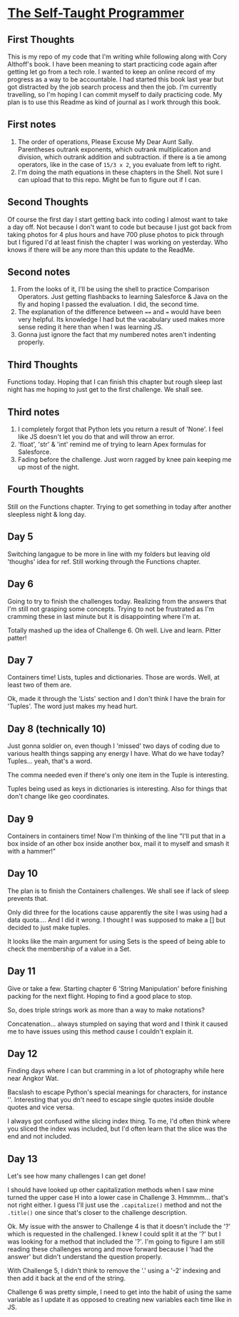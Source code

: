 # [The Self-Taught Programmer](https://www.amazon.com/Self-Taught-Programmer-Definitive-Programming-Professionally-ebook/dp/B01M01YDQA?ref_=ast_author_mpb)

## First Thoughts

This is my repo of my code that I'm writing while following along with Cory Althoff's book. I have been meaning to start practicing code again after getting let go from a tech role. I wanted to keep an online record of my progress as a way to be accountable. I had started this book last year but got distracted by the job search process and then the job. I'm currently travelling, so I'm hoping I can commit myself to daily practicing code. My plan is to use this Readme as kind of journal as I work through this book.

## First notes

1. The order of operations, Please Excuse My Dear Aunt Sally.\
   Parentheses outrank exponents, which outrank multiplication and division, which outrank addition and subtraction. if there is a tie among operators, like in the case of `15/3 x 2`, you evaluate from left to right.
2. I'm doing the math equations in these chapters in the Shell. Not sure I can upload that to this repo. Might be fun to figure out if I can.

## Second Thoughts

Of course the first day I start getting back into coding I almost want to take a day off. Not because I don't want to code but because I just got back from taking photos for 4 plus hours and have 700 pluse photos to pick through but I figured I'd at least finish the chapter I was working on yesterday. Who knows if there will be any more than this update to the ReadMe.

## Second notes

1. From the looks of it, I'll be using the shell to practice Comparison Operators. Just getting flashbacks to learning Salesforce & Java on the fly and hoping I passed the evaluation. I did, the second time.
2. The explanation of the difference between `==` and `=` would have been very helpful. Its knowledge I had but the vacabulary used makes more sense reding it here than when I was learning JS.
3. Gonna just ignore the fact that my numbered notes aren't indenting properly.

## Third Thoughts

Functions today. Hoping that I can finish this chapter but rough sleep last night has me hoping to just get to the first challenge. We shall see.

## Third notes

1. I completely forgot that Python lets you return a result of 'None'. I feel like JS doesn't let you do that and will throw an error.
2. 'float', 'str' & 'int' remind me of trying to learn Apex formulas for Salesforce.
3. Fading before the challenge. Just worn ragged by knee pain keeping me up most of the night.

## Fourth Thoughts

Still on the Functions chapter. Trying to get something in today after another sleepless night & long day.

## Day 5

Switching langague to be more in line with my folders but leaving old 'thoughs' idea for ref. Still working through the Functions chapter.

## Day 6

Going to try to finish the challenges today. Realizing from the answers that I'm still not grasping some concepts. Trying to not be frustrated as I'm cramming these in last minute but it is disappointing where I'm at.

Totally mashed up the idea of Challenge 6. Oh well. Live and learn. Pitter patter!

## Day 7

Containers time! Lists, tuples and dictionaries. Those are words. Well, at least two of them are.

Ok, made it through the 'Lists' section and I don't think I have the brain for 'Tuples'. The word just makes my head hurt.

## Day 8 (technically 10)

Just gonna soldier on, even though I 'missed' two days of coding due to various health things sapping any energy I have. What do we have today? Tuples... yeah, that's a word.

The comma needed even if there's only one item in the Tuple is interesting.

Tuples being used as keys in dictionaries is interesting. Also for things that don't change like geo coordinates.

## Day 9

Containers in containers time! Now I'm thinking of the line "I'll put that in a box inside of an other box inside another box, mail it to myself and smash it with a hammer!"

## Day 10

The plan is to finish the Containers challenges. We shall see if lack of sleep prevents that.

Only did three for the locations cause apparently the site I was using had a data quota.... And I did it wrong. I thought I was supposed to make a [] but decided to just make tuples.

It looks like the main argument for using Sets is the speed of being able to check the membership of a value in a Set.

## Day 11

Give or take a few. Starting chapter 6 'String Manipulation' before finishing packing for the next flight. Hoping to find a good place to stop.

So, does triple strings work as more than a way to make notations?

Concatenation... always stumpled on saying that word and I think it caused me to have issues using this method cause I couldn't explain it.

## Day 12

Finding days where I can but cramming in a lot of photography while here near Angkor Wat.

Bacslash to escape Python's special meanings for characters, for instance \'\'. Interesting that you dn't need to escape single quotes inside double quotes and vice versa.

I always got confused withe slicing index thing. To me, I'd often think where you sliced the index was included, but I'd often learn that the slice was the end and not included.

## Day 13

Let's see how many challenges I can get done!

I should have looked up other capitalization methods when I saw mine turned the upper case H into a lower case in Challenge 3. Hmmmm... that's not right either. I guess I'll just use the `.capitalize()` method and not the `.title()` one since that's closer to the challenge description.

Ok. My issue with the answer to Challenge 4 is that it doesn't include the '?' which is requested in the challenged. I knew I could split it at the '?' but I was looking for a method that included the '?'. I'm going to figure I am still reading these challenges wrong and move forward because I 'had the answer' but didn't understand the question properly.

With Challenge 5, I didn't think to remove the '.' using a '-2' indexing and then add it back at the end of the string.

Challenge 6 was pretty simple, I need to get into the habit of using the same variable as I update it as opposed to creating new variables each time like in JS.

